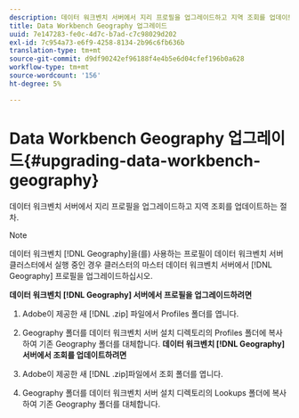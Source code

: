 ```yaml
---
description: 데이터 워크벤치 서버에서 지리 프로필을 업그레이드하고 지역 조회를 업데이트하는 절차.
title: Data Workbench Geography 업그레이드
uuid: 7e147283-fe0c-4d7c-b7ad-c7c98029d202
exl-id: 7c954a73-e6f9-4258-8134-2b96c6fb636b
translation-type: tm+mt
source-git-commit: d9df90242ef96188f4e4b5e6d04cfef196b0a628
workflow-type: tm+mt
source-wordcount: '156'
ht-degree: 5%

---
```


# Data Workbench Geography 업그레이드{#upgrading-data-workbench-geography}

데이터 워크벤치 서버에서 지리 프로필을 업그레이드하고 지역 조회를 업데이트하는 절차.

>[!NOTE]
>
>데이터 워크벤치 [!DNL Geography]을(를) 사용하는 프로필이 데이터 워크벤치 서버 클러스터에서 실행 중인 경우 클러스터의 마스터 데이터 워크벤치 서버에서 [!DNL Geography] 프로필을 업그레이드하십시오.

**데이터 워크벤치  [!DNL Geography] 서버에서 프로필을 업그레이드하려면**

1. Adobe이 제공한 새 [!DNL .zip] 파일에서 Profiles 폴더를 엽니다.
1. Geography 폴더를 데이터 워크벤치 서버 설치 디렉토리의 Profiles 폴더에 복사하여 기존 Geography 폴더를 대체합니다.
   **데이터 워크벤치  [!DNL Geography] 서버에서 조회를 업데이트하려면**

1. Adobe이 제공한 새 [!DNL .zip]파일에서 조회 폴더를 엽니다.
1. Geography 폴더를 데이터 워크벤치 서버 설치 디렉토리의 Lookups 폴더에 복사하여 기존 Geography 폴더를 대체합니다.
